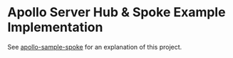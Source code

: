 # Apollo Server Hub & Spoke Example Implementation

See [apollo-sample-spoke](https://github.com/goldenshun/apollo-sample-spoke) for an explanation of this project.